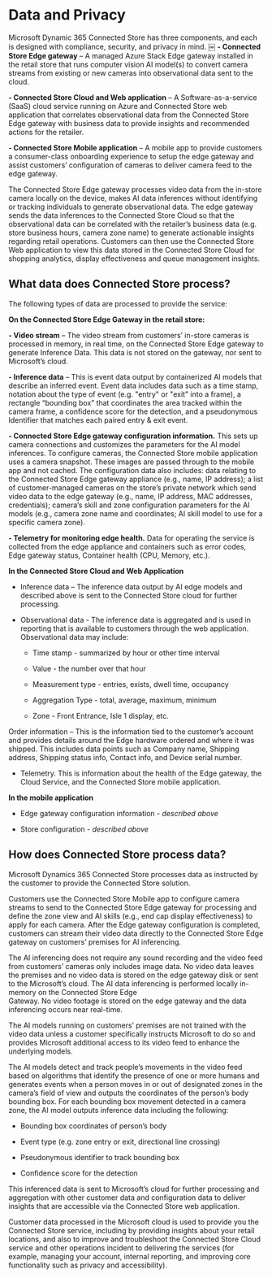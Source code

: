 

# Data and Privacy

Microsoft Dynamic 365 Connected Store has three components, and each is designed with compliance, security, and privacy in mind. 
￼
**- Connected Store Edge  gateway** – A managed Azure Stack Edge gateway installed in the retail store that runs computer vision AI model(s) to convert camera streams from 
existing or new cameras into observational data sent to the cloud.

**- Connected Store Cloud and Web application** – A  Software-as-a-service (SaaS) cloud service running on Azure and Connected Store web application that correlates 
observational data from the Connected Store Edge  gateway with business data to provide insights and recommended actions for the retailer.

**- Connected Store Mobile application** – A mobile app to provide customers a consumer-class onboarding experience to setup the edge gateway and assist customers’ 
configuration of cameras to deliver camera feed to the edge gateway.

The Connected Store Edge  gateway processes video data from the in-store camera locally on the device, makes AI data inferences without identifying or tracking 
individuals to generate observational data. The edge gateway sends the data inferences to the Connected Store Cloud so that the observational data can be correlated 
with the retailer’s business data (e.g. store business hours, camera zone name) to generate actionable insights regarding retail operations.  Customers can then use the 
Connected Store Web application to view this data stored in the Connected Store Cloud for shopping analytics, display effectiveness and queue management insights.

## What data does Connected Store process?  

The following types of data are processed to provide the service:
 
**On the Connected Store Edge Gateway in the retail store:**

**- Video stream** – The video stream from customers’ in-store cameras is processed in memory, in real time, on the Connected Store Edge gateway to generate Inference Data. 
This data is not stored on the gateway, nor sent to Microsoft’s cloud.

**- Inference data** – This is event data output by containerized AI models that describe an inferred event. Event data includes data such as a time stamp, notation about the 
type of event (e.g. "entry" or "exit" into a frame), a rectangle “bounding box” that coordinates the area tracked within the camera frame, a confidence  score for the 
detection, and a pseudonymous Identifier that matches each paired entry & exit event. 

**- Connected Store Edge gateway configuration information.** This sets up camera connections and customizes the parameters for the AI model inferences.  To configure cameras, 
the Connected Store mobile application uses a camera snapshot.  These images are passed through to the mobile app and not cached. The configuration data also includes: data 
relating to the Connected Store Edge gateway appliance (e.g., name, IP address); a list of customer-managed cameras on the store’s private network which send video data to the 
edge gateway (e.g., name, IP address, MAC addresses, credentials); camera’s skill and zone configuration parameters for the AI models (e.g., camera zone name and coordinates; 
AI skill model to use for a specific camera zone).  

**- Telemetry for monitoring edge health.** Data for operating the service is collected from the edge appliance and containers such as error codes, Edge gateway status, 
Container health (CPU, Memory, etc.).
 
**In the Connected Store Cloud and Web Application**

- Inference data – The inference data output by AI edge models and described above is sent to the Connected Store cloud for further processing.

- Observational data - The inference data is aggregated and is used in reporting that is available to customers through the web application. Observational data may include: 

   - Time stamp - summarized by hour or other time interval
   
   - Value - the number over that hour

   - Measurement type - entries, exists, dwell time, occupancy

   - Aggregation Type - total, average, maximum, minimum

   - Zone - Front Entrance, Isle 1 display, etc.

Order information – This is the information tied to the customer’s account and provides details around the Edge hardware ordered and where it was shipped. This includes 
data points such as Company name, Shipping address, Shipping status info, Contact info, and Device serial number.  

- Telemetry. This is information about the health of the Edge gateway, the Cloud Service, and the Connected Store mobile application.
 
**In the mobile application**

- Edge gateway configuration information - *described above*

- Store configuration - *described above*

## How does Connected Store process data?

Microsoft Dynamics 365 Connected Store processes data as instructed by the customer to provide the Connected Store solution.  

Customers use the Connected Store Mobile app to configure camera streams to send to the Connected Store Edge  gateway for processing and define the zone view and AI 
skills (e.g., end cap display effectiveness) to apply for each camera. After the Edge gateway configuration is completed, customers can stream their video data directly 
to the Connected Store Edge  gateway on customers’ premises for AI inferencing. 

The AI inferencing does not require any sound recording and the video feed from customers’ cameras only includes image data. No video data leaves the premises and no 
video data is stored on the edge gateway disk or sent to the Microsoft’s cloud. The AI data inferencing is performed locally in-memory on the Connected Store Edge  
Gateway. No video footage is stored on the edge gateway and the data inferencing occurs near real-time. 

The AI models running on customers’ premises are not trained with the video data unless a customer specifically instructs Microsoft to do so and provides Microsoft 
additional access to its video feed to enhance the underlying models.

The AI models detect and track people’s movements in the video feed based on algorithms that identify the presence of one or more humans and generates events when a person 
moves in or out of designated zones in the camera’s field of view and outputs the coordinates of the person’s body bounding box.  For each bounding box movement detected in a 
camera zone, the AI model outputs inference data including the following:

- Bounding box coordinates of person’s body

- Event type (e.g. zone entry or exit, directional line crossing)

- Pseudonymous identifier to track bounding box 

- Confidence score for the detection

This inferenced data is sent to Microsoft’s cloud for further processing and aggregation with other customer data and configuration data to deliver insights that are 
accessible via the Connected Store web application.  

Customer data processed in the Microsoft cloud is used to provide you the Connected Store service, including by providing insights about your retail locations, and also to 
improve and troubleshoot the Connected Store Cloud  service and other operations incident to delivering the services (for example, managing your account, internal 
reporting, and improving core functionality such as privacy and accessibility).
